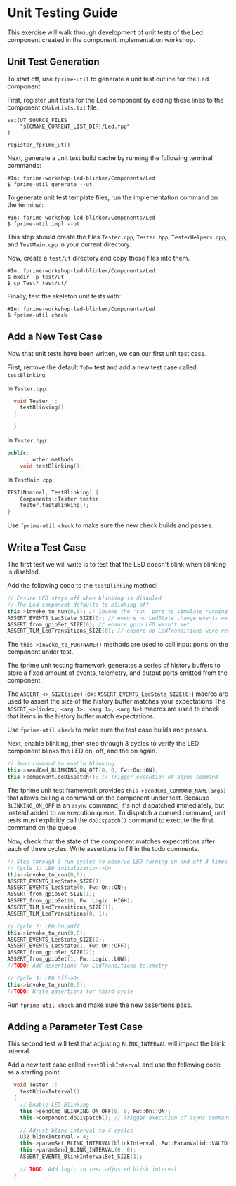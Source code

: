 # Unit Testing Guide

This exercise will walk through development of unit tests of the Led component created in the component implementation workshop.

## Unit Test Generation

To start off, use `fprime-util` to generate a unit test outline for the Led component.

First, register unit tests for the Led component by adding these lines to the component `CMakeLists.txt` file.

```
set(UT_SOURCE_FILES
    "${CMAKE_CURRENT_LIST_DIR}/Led.fpp"
)

register_fprime_ut()
```

Next, generate a unit test build cache by running the following terminal commands:

```shell
#In: fprime-workshop-led-blinker/Components/Led
$ fprime-util generate --ut
```

To generate unit test template files, run the implementation command on the terminal:


```shell
#In: fprime-workshop-led-blinker/Components/Led
$ fprime-util impl --ut
```

This step should create the files `Tester.cpp`, `Tester.hpp`, `TesterHelpers.cpp`, and `TestMain.cpp` in your current directory.

Now, create a `test/ut` directory and copy those files into them.

```shell
#In: fprime-workshop-led-blinker/Components/Led
$ mkdir -p test/ut
$ cp Test* test/ut/
```

Finally, test the skeleton unit tests with:

```shell
#In: fprime-workshop-led-blinker/Components/Led
$ fprime-util check
```

## Add a New Test Case

Now that unit tests have been written, we can our first unit test case.

First, remove the default `ToDo` test and add a new test case called `testBlinking`.

In `Tester.cpp`:

```c++
  void Tester ::
    testBlinking()
  {

  }
```

In `Tester.hpp`:

```c++
public:
    ... other methods ...
    void testBlinking();
```

In `TestMain.cpp`:

```c++
TEST(Nominal, TestBlinking) {
    Components::Tester tester;
    tester.testBlinking();
}
```

Use `fprime-util check` to make sure the new check builds and passes.

## Write a Test Case

The first test we will write is to test that the LED doesn't blink when blinking is disabled.

Add the following code to the `testBlinking` method:

```c++
// Ensure LED stays off when blinking is disabled
// The Led component defaults to blinking off
this->invoke_to_run(0,0); // invoke the 'run' port to simulate running one cycle
ASSERT_EVENTS_LedState_SIZE(0); // ensure no LedState change events we emitted
ASSERT_from_gpioSet_SIZE(0); // ensure gpio LED wasn't set
ASSERT_TLM_LedTransitions_SIZE(0); // ensure no LedTransitions were recorded
```

The `this->invoke_to_PORTNAME()` methods are used to call input ports on the component under test.

The fprime unit testing framework generates a series of history buffers to store a fixed amount of events, telemetry, and output ports emitted from the component.

The `ASSERT_<>_SIZE(size)` (ex: `ASSERT_EVENTS_LedState_SIZE(0)`) macros are used to assert the size of the history buffer matches your expectations
The `ASSERT_<>(index, <arg 1>, <arg 1>, <arg N>)` macros are used to check that items in the history buffer match expectations.

Use `fprime-util check` to make sure the test case builds and passes.

Next, enable blinking, then step through 3 cycles to verify the LED component blinks the LED on, off, and the on again.

```c++
// Send command to enable blinking
this->sendCmd_BLINKING_ON_OFF(0, 0, Fw::On::ON);
this->component.doDispatch(); // Trigger execution of async command
```

The fprime unit test framework provides `this->sendCmd_COMMAND_NAME(args)` that allows calling a command on the component under test.
Because `BLINKING_ON_OFF` is an `async` command, it's not dispatched immediately, but instead added to an execution queue.
To dispatch a queued command, unit tests must explicitly call the `doDispatch()` command to execute the first command on the queue.

Now, check that the state of the component matches expectations after each of three cycles.
Write assertions to fill in the todo comments.

```c++
// Step through 3 run cycles to observe LED turning on and off 3 times
// Cycle 1: LED initalization->On
this->invoke_to_run(0,0);
ASSERT_EVENTS_LedState_SIZE(1);
ASSERT_EVENTS_LedState(0, Fw::On::ON);
ASSERT_from_gpioSet_SIZE(1);
ASSERT_from_gpioSet(0, Fw::Logic::HIGH);
ASSERT_TLM_LedTransitions_SIZE(1);
ASSERT_TLM_LedTransitions(0, 1);

// Cycle 2: LED On->Off
this->invoke_to_run(0,0);
ASSERT_EVENTS_LedState_SIZE(2);
ASSERT_EVENTS_LedState(1, Fw::On::OFF);
ASSERT_from_gpioSet_SIZE(2);
ASSERT_from_gpioSet(1, Fw::Logic::LOW);
//TODO: Add assertions for LedTransitions telemetry

// Cycle 3: LED Off->On
this->invoke_to_run(0,0);
//TODO: Write assertions for third cycle
```

Run `fprime-util check` and make sure the new assertions pass.

## Adding a Parameter Test Case

This second test will test that adjusting `BLINK_INTERVAL` will impact the blink interval.

Add a new test case called `testBlinkInterval` and use the following code as a starting point:

```c++
  void Tester ::
    testBlinkInterval()
  {
    // Enable LED Blinking
    this->sendCmd_BLINKING_ON_OFF(0, 0, Fw::On::ON);
    this->component.doDispatch(); // Trigger execution of async command

    // Adjust blink interval to 4 cycles
    U32 blinkInterval = 4;
    this->paramSet_BLINK_INTERVAL(blinkInterval, Fw::ParamValid::VALID);
    this->paramSend_BLINK_INTERVAL(0, 0);
    ASSERT_EVENTS_BlinkIntervalSet_SIZE(1);

    // TODO: Add logic to test adjusted blink interval
  }
```
